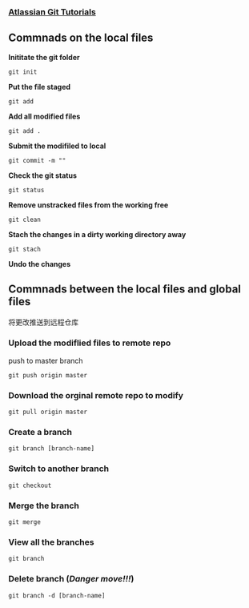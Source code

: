 ### [Atlassian Git Tutorials](https://www.atlassian.com/git/tutorials/setting-up-a-repository)
## Commnads on the local files

**Inititate the git folder**
```test 
git init
```

**Put the file staged**
```test
git add
```

**Add all modified files**
```test
git add .
```

**Submit the modifiled to local**
```test
git commit -m ""
```

**Check the git status**

```test
git status
```

**Remove unstracked files from the working free**

    git clean

**Stach the changes in a dirty working directory away**

    git stach

**Undo the changes**


## Commnads between the local files and global files

将更改推送到远程仓库
### Upload the modiflied files to remote repo


push to master branch

    git push origin master      


### Download the orginal remote repo to modify      

    git pull origin master      

### Create a branch

    git branch [branch-name]

### Switch to another branch 
    git checkout 

### Merge the branch

    git merge


### View all the branches
    git branch

### Delete branch (*Danger move!!!*)

    git branch -d [branch-name]




